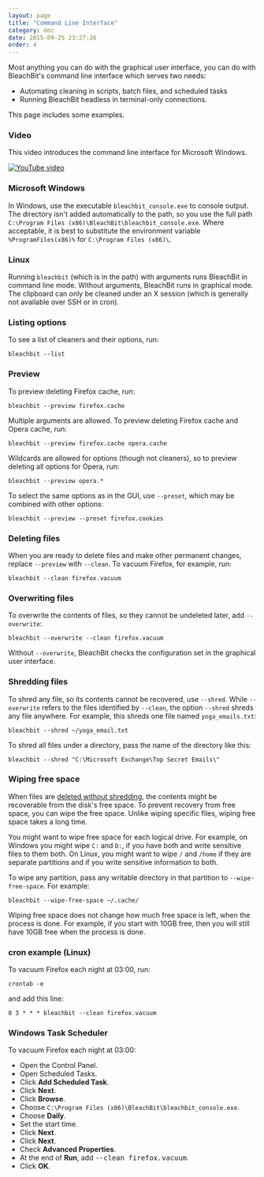 ```yaml
---
layout: page
title: "Command Line Interface"
category: doc
date: 2015-09-25 23:27:26
order: 4
---
```


Most anything you can do with the graphical user interface, you can do with BleachBit's command line interface which serves two needs:

*   Automating cleaning in scripts, batch files, and scheduled tasks
*   Running BleachBit headless in terminal-only connections.

This page includes some examples.

### Video

This video introduces the command line interface for Microsoft Windows.

[![YouTube video](http://img.youtube.com/vi/Tdn81MXqcZo/0.jpg)](http://www.youtube.com/watch?v=Tdn81MXqcZo "Introduction to BleachBit command line for Windows")

### Microsoft Windows

In Windows, use the executable `bleachbit_console.exe` to console output. The directory isn't added automatically to the path, so you use the full path `C:\Program Files (x86)\BleachBit\bleachbit_console.exe`. Where acceptable, it is best to substitute the environment variable `%ProgramFiles(x86)%` for `C:\Program Files (x86)\`.

### Linux

Running `bleachbit` (which is in the path) with arguments runs BleachBit in command line mode. Without arguments, BleachBit runs in graphical mode. The clipboard can only be cleaned under an X session (which is generally not available over SSH or in cron).

### Listing options

To see a list of cleaners and their options, run:

`bleachbit --list`

### Preview

To preview deleting Firefox cache, run:

`bleachbit --preview firefox.cache`

Multiple arguments are allowed. To preview deleting Firefox cache and Opera cache, run:

`bleachbit --preview firefox.cache opera.cache`

Wildcards are allowed for options (though not cleaners), so to preview deleting all options for Opera, run:

`bleachbit --preview opera.*`

To select the same options as in the GUI, use ```--preset```, which may be combined with other options:

`bleachbit --preview --preset firefox.cookies`


### Deleting files

When you are ready to delete files and make other permanent changes, replace ```--preview``` with ```--clean```. To vacuum Firefox, for example, run:

`bleachbit --clean firefox.vacuum`

### Overwriting files

To overwrite the contents of files, so they cannot be undeleted later, add ```--overwrite```:

`bleachbit --overwrite --clean firefox.vacuum`

Without ```--overwrite```, BleachBit checks the configuration set in the graphical user interface.

### Shredding files

To shred any file, so its contents cannot be recovered, use `--shred`. While `--overwrite` refers to the files identified by `--clean`, the option `--shred` shreds any file anywhere. For example, this shreds one file named `yoga_emails.txt`:

`bleachbit --shred ~/yoga_email.txt`

To shred all files under a directory, pass the name of the directory like this:

`bleachbit --shred "C:\Microsoft Exchange\Top Secret Emails\"`


### Wiping free space

When files are [deleted without shredding](shred-files-and-wipe-disks.html), the contents might be recoverable from the disk's free space. To prevent recovery from free space, you can wipe the free space. Unlike wiping specific files, wiping free space takes a long time.

You might want to wipe free space for each logical drive. For example, on Windows you might wipe `C:` and `D:`, if you have both and write sensitive files to them both. On Linux, you might want to wipe `/` and `/home` if they are separate partitions and if you write sensitive information to both.

To wipe any partition, pass any writable directory in that partition to `--wipe-free-space`. For example:

`bleachbit --wipe-free-space ~/.cache/`

Wiping free space does not change how much free space is left, when the process is done. For example, if you start with 10GB free, then you will still have 10GB free when the process is done.


### cron example (Linux)

To vacuum Firefox each night at 03:00, run:

`crontab -e`

and add this line:

`0 3 * * * bleachbit --clean firefox.vacuum`

### Windows Task Scheduler

To vacuum Firefox each night at 03:00:

*   Open the Control Panel.
*   Open Scheduled Tasks.
*   Click **Add Scheduled Task**.
*   Click **Next**.
*   Click **Browse**.
*   Choose ```C:\Program Files (x86)\BleachBit\bleachbit_console.exe```.
*   Choose **Daily**.
*   Set the start time.
*   Click **Next**.
*   Click **Next**.
*   Check **Advanced Properties**.
*   At the end of **Run**, add <tt>--clean firefox.vacuum</tt>.
*   Click **OK**.



